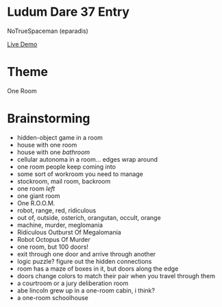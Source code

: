 # Ludum Dare 37 Entry

NoTrueSpaceman (eparadis)

[Live Demo](https://eparadis.github.io/LD37/)

# Theme

One Room

# Brainstorming

- hidden-object game in a room
- house with one room
- house with one _bathroom_
- cellular autonoma in a room... edges wrap around
- one room people keep coming into
 - some sort of workroom you need to manage
 - stockroom, mail room, backroom
- one room _left_
- one giant room
- One R.O.O.M.
 - robot, range, red, ridiculous
 - out of, outside, osterich, orangutan, occult, orange
 - machine, murder, meglomania
 - Ridiculous Outburst Of Megalomania
 - Robot Octopus Of Murder
- one room, but 100 doors!
 - exit through one door and arrive through another
 - logic puzzle? figure out the hidden connections
 - room has a maze of boxes in it, but doors along the edge
 - doors change colors to match their pair when you travel through them
- a courtroom or a jury deliberation room
- abe lincoln grew up in a one-room cabin, i think?
- a one-room schoolhouse



